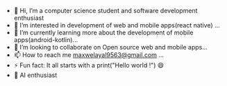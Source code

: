 - 👋 Hi, I’m a computer science student and software development enthusiast
- 👀 I’m interested in development of web and mobile apps(react native) ...
- 🌱 I’m currently learning more about the development of mobile apps(android-kotlin)...
- 💞️ I’m looking to collaborate on Open source web and mobile apps...
- 📫 How to reach me maxwelayal9563@gmail.com ...
- ⚡ Fun fact:  It all starts with a print("Hello world !") 😄
- 🚀 AI enthusiast

<!---
ayalasher/ayalasher is a ✨ special ✨ repository because its `README.md` (this file) appears on your GitHub profile.
You can click the Preview link to take a look at your changes.
--->
